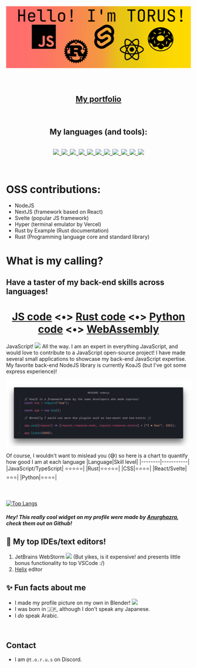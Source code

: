 <h1 align="center"><img src="readme.png"></img></h1>

<br >
<h2 align="center"><a href="https://t-o-r-u-s.github.io/">My portfolio</a></h2>

<br >
<h2 align="center">My languages (and tools):</h2>
<a href="https://github.com/T-O-R-U-S/">
<div align="center">
<code>
<img src="https://simpleicons.org/icons/python.svg" height="64"></img> <img src="https://simpleicons.org/icons/manjaro.svg" height="64"></img> <img src="https://simpleicons.org/icons/archlinux.svg" height="64"></img> <img src="https://simpleicons.org/icons/react.svg" height="64"></img> <img src="https://simpleicons.org/icons/javascript.svg" height="64"></img> <img src="https://simpleicons.org/icons/markdown.svg" height="64"></img> <img src="https://simpleicons.org/icons/rust.svg" height="64"></img> <img src="https://simpleicons.org/icons/webassembly.svg" height="64"></img> <img src="https://simpleicons.org/icons/nodedotjs.svg" height="64"></img> <img src="https://simpleicons.org/icons/typescript.svg" height="64"></img> <img src="https://simpleicons.org/icons/svelte.svg" height="64"></img>
<!--   <img src="https://simpleicons.org/icons/react.svg" height="64"></img> -->
</code>
</div>
</a>
<br >

# OSS contributions:

- NodeJS
- NextJS (framework based on React)
- Svelte (popular JS framework)
- Hyper (terminal emulator by Vercel)
- Rust by Example (Rust documentation)
- Rust (Programming language core and standard library)

# What is my calling?

## **Have a taster of my back-end skills across languages!**

<p>

<h1 align="center">
<a href="README_js-tab.md">JS code</a> <•>
<a href="README_rust-tab.md">Rust code</a> <•>
<a href="README_python-tab.md">Python code</a> <•>
<a href="README_wasm-tab.md">WebAssembly</a>
</h1>


JavaScript! <img src="https://simpleicons.org/icons/javascript.svg" height="16"> All the way. I am an expert in everything JavaScript, and would love to contribute to a JavaScript open-source project! I have made several small applications to showcase my back-end JavaScript expertise. My favorite back-end NodeJS library is currently KoaJS (but I've got some express experience)!

![JavaScript code example](javascript.png)

</p>

Of course, I wouldn't want to mislead you (😅) so here is a chart to quantify how good I am at each language
|Language|Skill level|
|--------|-----------|
|JavaScript/TypeScript| ⭐⭐⭐⭐⭐|
|Rust|⭐⭐⭐⭐⭐|
|CSS|⭐⭐⭐⭐|
|React/Svelte|⭐⭐⭐|
|Python|⭐⭐⭐⭐|

<br></br>
[![Top Langs](https://github-readme-stats.vercel.app/api/top-langs/?username=T-O-R-U-S&layout=compact)](https://github.com/T-O-R-U-S)
##### Hey! This really cool widget on my profile were made by [Anurghazra](https://github.com/anuraghazra), check them out on Github!

## 📝 My top IDEs/text editors!
1. JetBrains WebStorm <img src="https://simpleicons.org/icons/webstorm.svg" height="16"></img> (But yikes, is it expensive! and presents little bonus functionality to top VSCode :/)
2. [Helix](https://helix-editor.com/) editor
## ✨ Fun facts about me
- I made my profile picture on my own in Blender! <img src="https://simpleicons.org/icons/blender.svg" height="16"></img>
- I was born in 🇯🇵, although I don't speak any Japanese.
- I *do* speak Arabic.

<br >

## Contact

- I am `@t.o.r.u.s` on Discord.
